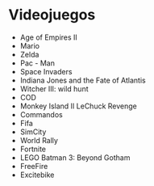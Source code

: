 # Videojuegos

* Age of Empires II
* Mario
* Zelda
* Pac - Man
* Space Invaders
* Indiana Jones and the Fate of Atlantis
* Witcher III: wild hunt
* COD
* Monkey Island II LeChuck Revenge
* Commandos
* Fifa
* SimCity 
* World Rally
* Fortnite 
* LEGO Batman 3: Beyond Gotham
* FreeFire
* Excitebike
